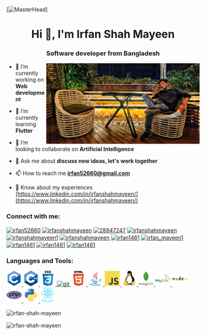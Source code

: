 [![MasterHead](https://1.bp.blogspot.com/-7A4WynwLsM...)]
<h1 align="center">Hi 👋, I'm Irfan Shah Mayeen</h1>
<h3 align="center">Software developer from Bangladesh</h3>
<img align="right" alt="Coding" width="400"  src="https://raw.githubusercontent.com/irfan52660/hello/main/330327460_2564327513724709_5556813864290361818_n%20(1).jpg">

- 🔭 I’m currently working on **Web development**

- 🌱 I’m currently learning **Flutter**

- 👯 I’m looking to collaborate on **Artificial Intelligence**

- 💬 Ask me about **discuss new ideas, let's work together**

- 📫 How to reach me **irfan52660@gmail.com**

- 📄 Know about my experiences [https://www.linkedin.com/in/irfanshahmayeen/](https://www.linkedin.com/in/irfanshahmayeen/)

<h3 align="left">Connect with me:</h3>
<p align="left">
<a href="https://twitter.com/irfan52660" target="blank"><img align="center" src="https://raw.githubusercontent.com/rahuldkjain/github-profile-readme-generator/master/src/images/icons/Social/twitter.svg" alt="irfan52660" height="30" width="40" /></a>
<a href="https://linkedin.com/in/irfanshahmayeen" target="blank"><img align="center" src="https://raw.githubusercontent.com/rahuldkjain/github-profile-readme-generator/master/src/images/icons/Social/linked-in-alt.svg" alt="irfanshahmayeen" height="30" width="40" /></a>
<a href="https://stackoverflow.com/users/28947247" target="blank"><img align="center" src="https://raw.githubusercontent.com/rahuldkjain/github-profile-readme-generator/master/src/images/icons/Social/stack-overflow.svg" alt="28947247" height="30" width="40" /></a>
<a href="https://fb.com/irfanshahmayeen" target="blank"><img align="center" src="https://raw.githubusercontent.com/rahuldkjain/github-profile-readme-generator/master/src/images/icons/Social/facebook.svg" alt="irfanshahmayeen" height="30" width="40" /></a>
<a href="https://instagram.com/irfanshahmayeen1" target="blank"><img align="center" src="https://raw.githubusercontent.com/rahuldkjain/github-profile-readme-generator/master/src/images/icons/Social/instagram.svg" alt="irfanshahmayeen1" height="30" width="40" /></a>
<a href="https://www.youtube.com/c/irfanshahmayeen" target="blank"><img align="center" src="https://raw.githubusercontent.com/rahuldkjain/github-profile-readme-generator/master/src/images/icons/Social/youtube.svg" alt="irfanshahmayeen" height="30" width="40" /></a>
<a href="https://www.codechef.com/users/irfan1461" target="blank"><img align="center" src="https://cdn.jsdelivr.net/npm/simple-icons@3.1.0/icons/codechef.svg" alt="irfan1461" height="30" width="40" /></a>
<a href="https://www.hackerrank.com/irfan_mayeen1" target="blank"><img align="center" src="https://raw.githubusercontent.com/rahuldkjain/github-profile-readme-generator/master/src/images/icons/Social/hackerrank.svg" alt="irfan_mayeen1" height="30" width="40" /></a>
<a href="https://codeforces.com/profile/irfan1461" target="blank"><img align="center" src="https://raw.githubusercontent.com/rahuldkjain/github-profile-readme-generator/master/src/images/icons/Social/codeforces.svg" alt="irfan1461" height="30" width="40" /></a>
<a href="https://www.leetcode.com/irfan1461" target="blank"><img align="center" src="https://raw.githubusercontent.com/rahuldkjain/github-profile-readme-generator/master/src/images/icons/Social/leet-code.svg" alt="irfan1461" height="30" width="40" /></a>
<a href="https://auth.geeksforgeeks.org/user/irfan1461" target="blank"><img align="center" src="https://raw.githubusercontent.com/rahuldkjain/github-profile-readme-generator/master/src/images/icons/Social/geeks-for-geeks.svg" alt="irfan1461" height="30" width="40" /></a>
</p>

<h3 align="left">Languages and Tools:</h3>
 <a href="https://www.cprogramming.com/" target="_blank" rel="noreferrer"> <img src="https://raw.githubusercontent.com/devicons/devicon/master/icons/c/c-original.svg" alt="c" width="40" height="40"/> </a> <a href="https://www.w3schools.com/cpp/" target="_blank" rel="noreferrer"> <img src="https://raw.githubusercontent.com/devicons/devicon/master/icons/cplusplus/cplusplus-original.svg" alt="cplusplus" width="40" height="40"/> </a> <a href="https://www.w3schools.com/css/" target="_blank" rel="noreferrer"> <img src="https://raw.githubusercontent.com/devicons/devicon/master/icons/css3/css3-original-wordmark.svg" alt="css3" width="40" height="40"/> </a><a href="https://git-scm.com/" target="_blank" rel="noreferrer"> <img src="https://www.vectorlogo.zone/logos/git-scm/git-scm-icon.svg" alt="git" width="40" height="40"/> </a> <a href="https://www.w3.org/html/" target="_blank" rel="noreferrer"> <img src="https://raw.githubusercontent.com/devicons/devicon/master/icons/html5/html5-original-wordmark.svg" alt="html5" width="40" height="40"/> </a> <a href="https://www.java.com" target="_blank" rel="noreferrer"> <img src="https://raw.githubusercontent.com/devicons/devicon/master/icons/java/java-original.svg" alt="java" width="40" height="40"/> </a> <a href="https://developer.mozilla.org/en-US/docs/Web/JavaScript" target="_blank" rel="noreferrer"> <img src="https://raw.githubusercontent.com/devicons/devicon/master/icons/javascript/javascript-original.svg" alt="javascript" width="40" height="40"/> </a> <a href="https://www.linux.org/" target="_blank" rel="noreferrer"> <img src="https://raw.githubusercontent.com/devicons/devicon/master/icons/linux/linux-original.svg" alt="linux" width="40" height="40"/> </a> <a href="https://www.mongodb.com/" target="_blank" rel="noreferrer"> <img src="https://raw.githubusercontent.com/devicons/devicon/master/icons/mongodb/mongodb-original-wordmark.svg" alt="mongodb" width="40" height="40"/> </a> <a href="https://www.mysql.com/" target="_blank" rel="noreferrer"> <img src="https://raw.githubusercontent.com/devicons/devicon/master/icons/mysql/mysql-original-wordmark.svg" alt="mysql" width="40" height="40"/> </a> <a href="https://nodejs.org" target="_blank" rel="noreferrer"> <img src="https://raw.githubusercontent.com/devicons/devicon/master/icons/nodejs/nodejs-original-wordmark.svg" alt="nodejs" width="40" height="40"/> </a> <a href="https://www.php.net" target="_blank" rel="noreferrer"> <img src="https://raw.githubusercontent.com/devicons/devicon/master/icons/php/php-original.svg" alt="php" width="40" height="40"/> </a> <a href="https://www.python.org" target="_blank" rel="noreferrer"> <img src="https://raw.githubusercontent.com/devicons/devicon/master/icons/python/python-original.svg" alt="python" width="40" height="40"/> </a> <a href="https://reactjs.org/" target="_blank" rel="noreferrer"> <img src="https://raw.githubusercontent.com/devicons/devicon/master/icons/react/react-original-wordmark.svg" alt="react" width="40" height="40"/> </a> </p>

<p><img align="center" src="https://github-readme-stats.vercel.app/api/top-langs?username=irfan-shah-mayeen&show_icons=true&locale=en&layout=compact" alt="irfan-shah-mayeen" /></p>

<p><img align="center" src="https://github-readme-streak-stats.herokuapp.com/?user=irfan-shah-mayeen&" alt="irfan-shah-mayeen" /></p>

